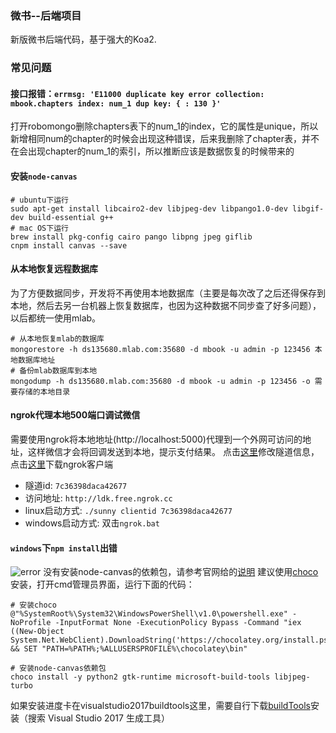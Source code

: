 ### **微书--后端项目**
新版微书后端代码，基于强大的Koa2.

### 常见问题
#### 接口报错：`errmsg: 'E11000 duplicate key error collection: mbook.chapters index: num_1 dup key: { : 130 }'`
打开robomongo删除chapters表下的num_1的index，它的属性是unique，所以新增相同num的chapter的时候会出现这种错误，后来我删除了chapter表，并不在会出现chapter的num_1的索引，所以推断应该是数据恢复的时候带来的

#### 安装`node-canvas`
```
# ubuntu下运行
sudo apt-get install libcairo2-dev libjpeg-dev libpango1.0-dev libgif-dev build-essential g++
# mac OS下运行
brew install pkg-config cairo pango libpng jpeg giflib
cnpm install canvas --save
```

#### 从本地恢复远程数据库
为了方便数据同步，开发将不再使用本地数据库（主要是每次改了之后还得保存到本地，然后去另一台机器上恢复数据库，也因为这种数据不同步查了好多问题），以后都统一使用mlab。
```
# 从本地恢复mlab的数据库
mongorestore -h ds135680.mlab.com:35680 -d mbook -u admin -p 123456 本地数据库地址
# 备份mlab数据库到本地
mongodump -h ds135680.mlab.com:35680 -d mbook -u admin -p 123456 -o 需要存储的本地目录
```
#### ngrok代理本地500端口调试微信
需要使用ngrok将本地地址(http://localhost:5000)代理到一个外网可访问的地址，这样微信才会将回调发送到本地，提示支付结果。
点击[这里](https://www.ngrok.cc)修改隧道信息，点击[这里](https://www.ngrok.cc/download.html)下载ngrok客户端
+ 隧道id: `7c36398daca42677`
+ 访问地址: `http://ldk.free.ngrok.cc`
+ linux启动方式: `./sunny clientid 7c36398daca42677`
+ windows启动方式: 双击`ngrok.bat`

#### `windows`下`npm install`出错
![error](https://fs.andylistudio.com/1524550988546.png)
没有安装node-canvas的依赖包，请参考官网给的[说明](https://github.com/Automattic/node-canvas/wiki/Installation---Windows)
建议使用[choco](https://chocolatey.org)安装，打开cmd管理员界面，运行下面的代码：
```
# 安装choco
@"%SystemRoot%\System32\WindowsPowerShell\v1.0\powershell.exe" -NoProfile -InputFormat None -ExecutionPolicy Bypass -Command "iex ((New-Object System.Net.WebClient).DownloadString('https://chocolatey.org/install.ps1'))" && SET "PATH=%PATH%;%ALLUSERSPROFILE%\chocolatey\bin"

# 安装node-canvas依赖包
choco install -y python2 gtk-runtime microsoft-build-tools libjpeg-turbo

```
如果安装进度卡在visualstudio2017buildtools这里，需要自行下载[buildTools](https://www.visualstudio.com/zh-hans/downloads/)安装（搜索 Visual Studio 2017 生成工具）
